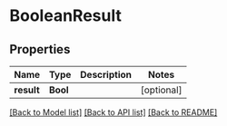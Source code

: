 # BooleanResult

## Properties
Name | Type | Description | Notes
------------ | ------------- | ------------- | -------------
**result** | **Bool** |  | [optional] 

[[Back to Model list]](../README.md#documentation-for-models) [[Back to API list]](../README.md#documentation-for-api-endpoints) [[Back to README]](../README.md)


